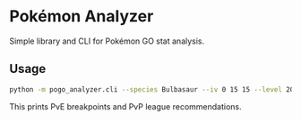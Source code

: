# Pokémon Analyzer

Simple library and CLI for Pokémon GO stat analysis.

## Usage
```bash
python -m pogo_analyzer.cli --species Bulbasaur --iv 0 15 15 --level 20
```
This prints PvE breakpoints and PvP league recommendations.
